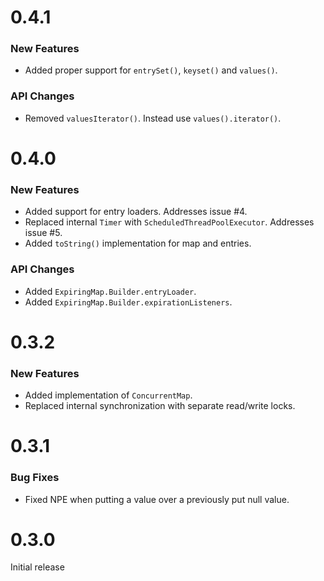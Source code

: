# 0.4.1

### New Features

* Added proper support for `entrySet()`, `keyset()` and `values()`.

### API Changes

* Removed `valuesIterator()`. Instead use `values().iterator()`.

# 0.4.0

### New Features

* Added support for entry loaders. Addresses issue #4.
* Replaced internal `Timer` with `ScheduledThreadPoolExecutor`. Addresses issue #5.
* Added `toString()` implementation for map and entries.

### API Changes

* Added `ExpiringMap.Builder.entryLoader`.
* Added `ExpiringMap.Builder.expirationListeners`.

# 0.3.2

### New Features

* Added implementation of `ConcurrentMap`.
* Replaced internal synchronization with separate read/write locks.
  
# 0.3.1

### Bug Fixes

* Fixed NPE when putting a value over a previously put null value.

# 0.3.0
Initial release